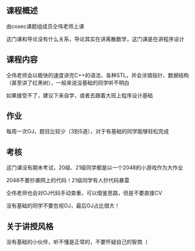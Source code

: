 ## 课程概述
由cosec课题组成员仝伟老师上课

这门课和导论没有什么关系，导论其实在讲离散数学，这门课是在讲程序设计

## 课程内容
仝伟老师会以极快的速度讲完C++的语法、各种STL，并会涉猎指针、数据结构（甚至讲了红黑树），一般来说没基础的同学听不明白

如果接受不了，建议下来自学，或者去跟着大班上程序设计基础

## 作业
每周一次OJ，题目比较少（3到5道），对于有基础的同学能够轻松完成

## 考核
这门课没有期末考试，20级、21级同学都是以一个2048的小游戏作为大作业

2048不要抄袭网上的代码！21级同学有人抄代码暴雷

仝伟老师也会对OJ代码手动查重，可以借鉴思路，但是不要直接CV

没有基础的同学不要忽视OJ，最后OJ占比很大！

## 关于讲授风格
没有基础的小伙伴，听不懂是正常的，不要怀疑自己的智商（
